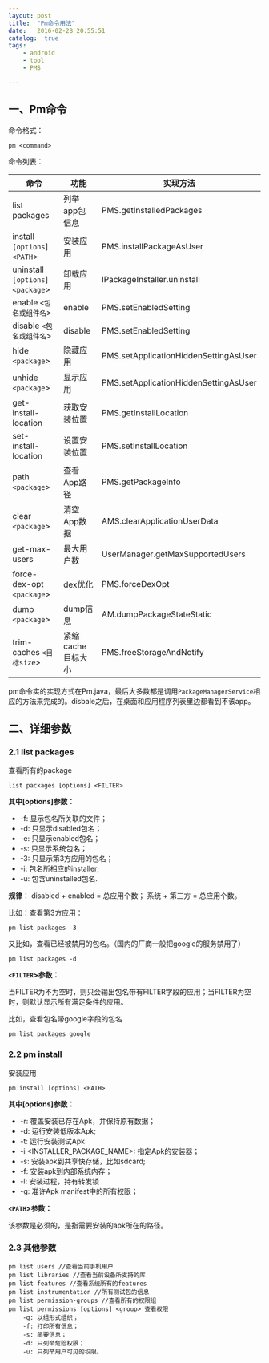 ```yaml
---
layout: post
title:  "Pm命令用法"
date:   2016-02-28 20:55:51
catalog:  true
tags:
    - android
    - tool
    - PMS

---
```


## 一、Pm命令

命令格式：

	pm <command>

命令列表：

|命令|功能|实现方法|
|---|---|---|
|list packages|列举app包信息|PMS.getInstalledPackages|
|install `[options`] `<PATH`>|安装应用|PMS.installPackageAsUser|
|uninstall `[options`]`<package`>|卸载应用|IPackageInstaller.uninstall
|enable `<包名或组件名`>|enable|PMS.setEnabledSetting|
|disable `<包名或组件名`>|disable|PMS.setEnabledSetting|
|hide `<package`>|隐藏应用|PMS.setApplicationHiddenSettingAsUser
|unhide `<package`>|显示应用|PMS.setApplicationHiddenSettingAsUser|
|get-install-location|获取安装位置|PMS.getInstallLocation|
|set-install-location|设置安装位置|PMS.setInstallLocation|
|path `<package`>|查看App路径|PMS.getPackageInfo|
|clear `<package`>|清空App数据|AMS.clearApplicationUserData|
|get-max-users|最大用户数|UserManager.getMaxSupportedUsers|
|force-dex-opt `<package`>|dex优化|PMS.forceDexOpt|
|dump `<package`>|dump信息|AM.dumpPackageStateStatic|
|trim-caches `<目标size`>|紧缩cache目标大小|PMS.freeStorageAndNotify|

pm命令实的实现方式在Pm.java，最后大多数都是调用`PackageManagerService`相应的方法来完成的。disbale之后，在桌面和应用程序列表里边都看到不该app。

## 二、详细参数

### 2.1 list packages

查看所有的package

	list packages [options] <FILTER>

**其中[options]参数：**

- -f: 显示包名所关联的文件；
- -d: 只显示disabled包名；
- -e: 只显示enabled包名；
- -s: 只显示系统包名；
- -3: 只显示第3方应用的包名；
- -i: 包名所相应的installer;
- -u: 包含uninstalled包名.


**规律**： disabled + enabled = 总应用个数；  系统 + 第三方 = 总应用个数。

比如：查看第3方应用：

	pm list packages -3

又比如，查看已经被禁用的包名。（国内的厂商一般把google的服务禁用了）

	pm list packages -d

**`<FILTER`>参数：**

当FILTER为不为空时，则只会输出包名带有FILTER字段的应用；当FILTER为空时，则默认显示所有满足条件的应用。

比如，查看包名带google字段的包名

	pm list packages google


### 2.2 pm install


安装应用

	pm install [options] <PATH>

**其中[options]参数：**

- -r: 覆盖安装已存在Apk，并保持原有数据；
- -d: 运行安装低版本Apk;
- -t: 运行安装测试Apk
- -i <INSTALLER_PACKAGE_NAME>: 指定Apk的安装器；
- -s: 安装apk到共享快存储，比如sdcard;
- -f: 安装apk到内部系统内存；
- -l: 安装过程，持有转发锁
- -g: 准许Apk manifest中的所有权限；


**`<PATH`>参数：**

该参数是必须的，是指需要安装的apk所在的路径。

### 2.3 其他参数

	pm list users //查看当前手机用户
	pm list libraries //查看当前设备所支持的库
	pm list features //查看系统所有的features
	pm list instrumentation //所有测试包的信息
	pm list permission-groups //查看所有的权限组
	pm list permissions [options] <group> 查看权限
		-g: 以组形式组织；
		-f: 打印所有信息；
		-s: 简要信息；
		-d: 只列举危险权限；
		-u: 只列举用户可见的权限。


